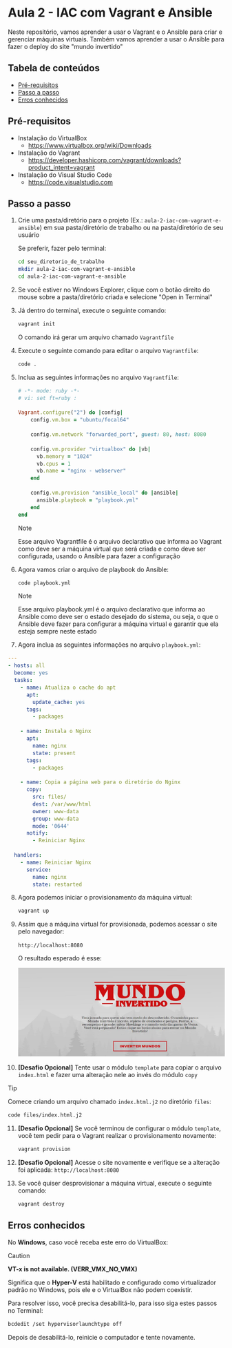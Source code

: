 # Aula 2 - IAC com Vagrant e Ansible

Neste repositório, vamos aprender a usar o Vagrant e o Ansible para criar e gerenciar máquinas virtuais.
Também vamos aprender a usar o Ansible para fazer o deploy do site "mundo invertido"

## Tabela de conteúdos

- [Pré-requisitos](#pré-requisitos)
- [Passo a passo](#passo-a-passo)
- [Erros conhecidos](#erros-conhecidos)

## Pré-requisitos

- Instalação do VirtualBox
    - https://www.virtualbox.org/wiki/Downloads
- Instalação do Vagrant
    - https://developer.hashicorp.com/vagrant/downloads?product_intent=vagrant
- Instalação do Visual Studio Code
    - https://code.visualstudio.com


## Passo a passo 

1. Crie uma pasta/diretório para o projeto (Ex.: `aula-2-iac-com-vagrant-e-ansible`) em sua pasta/diretório de trabalho ou na pasta/diretório de seu usuário

    Se preferir, fazer pelo terminal:
    ```bash
    cd seu_diretorio_de_trabalho
    mkdir aula-2-iac-com-vagrant-e-ansible
    cd aula-2-iac-com-vagrant-e-ansible
    ```

2. Se você estiver no Windows Explorer, clique com o botão direito do mouse sobre a pasta/diretório criada e selecione "Open in Terminal"
3. Já dentro do terminal, execute o seguinte comando:
    ```bash
    vagrant init
    ```
    O comando irá gerar um arquivo chamado `Vagrantfile`
4. Execute o seguinte comando para editar o arquivo `Vagrantfile`:
    ```bash
    code .
    ```
5. Inclua as seguintes informações no arquivo `Vagrantfile`:
    ```ruby
    # -*- mode: ruby -*-
    # vi: set ft=ruby :

    Vagrant.configure("2") do |config|
        config.vm.box = "ubuntu/focal64"
    
        config.vm.network "forwarded_port", guest: 80, host: 8080

        config.vm.provider "virtualbox" do |vb|
          vb.memory = "1024"
          vb.cpus = 1
          vb.name = "nginx - webserver"
        end

        config.vm.provision "ansible_local" do |ansible|
          ansible.playbook = "playbook.yml"
        end
    end
    ```
    > [!NOTE]
    > Esse arquivo Vagrantfile é o arquivo declarativo que informa ao Vagrant como deve ser a máquina virtual que será criada e como deve ser configurada, usando o Ansible para fazer a configuração

6. Agora vamos criar o arquivo de playbook do Ansible:
    
    ```bash
    code playbook.yml
    ```
    > [!NOTE]
    > Esse arquivo playbook.yml é o arquivo declarativo que informa ao Ansible como deve ser o estado desejado do sistema, ou seja, o que o Ansible deve fazer para configurar a máquina virtual e garantir que ela esteja sempre neste estado

7. Agora inclua as seguintes informações no arquivo `playbook.yml`:
    
```yaml
---
- hosts: all
  become: yes
  tasks:
    - name: Atualiza o cache do apt
      apt:
        update_cache: yes
      tags:
        - packages

    - name: Instala o Nginx
      apt:
        name: nginx
        state: present
      tags:
        - packages

    - name: Copia a página web para o diretório do Nginx
      copy:
        src: files/
        dest: /var/www/html
        owner: www-data
        group: www-data
        mode: '0644'
      notify:
        - Reiniciar Nginx

  handlers:
    - name: Reiniciar Nginx
      service:
        name: nginx
        state: restarted
```

8. Agora podemos iniciar o provisionamento da máquina virtual:
    ```bash
    vagrant up
    ```

9. Assim que a máquina virtual for provisionada, podemos acessar o site pelo navegador:
    
    `http://localhost:8080`

    O resultado esperado é esse:

    ![Mundo Invertido](docs/images/mundo_invertido.png)

10. **[Desafio Opcional]** Tente usar o módulo `template` para copiar o arquivo `index.html` e fazer uma alteração nele ao invés do módulo `copy`

> [!TIP]
> Comece criando um arquivo chamado `index.html.j2` no diretório `files`:
>    ```bash
>    code files/index.html.j2
>    ```

11. **[Desafio Opcional]** Se você terminou de configurar o módulo `template`, você tem pedir para o Vagrant realizar o provisionamento novamente:
    ```bash
    vagrant provision
    ```

12. **[Desafio Opcional]** Acesse o site novamente e verifique se a alteração foi aplicada:
    `http://localhost:8080`

13. Se você quiser desprovisionar a máquina virtual, execute o seguinte comando:
    ```bash
    vagrant destroy
    ```

## Erros conhecidos

No **Windows**, caso você receba este erro do VirtualBox:

> [!CAUTION]
> **VT-x is not available. (VERR_VMX_NO_VMX)**

Significa que o **Hyper-V** está habilitado e configurado como virtualizador padrão no Windows, pois ele e o VirtualBox não podem coexistir.

Para resolver isso, você precisa desabilitá-lo, para isso siga estes passos no Terminal:

```bash
bcdedit /set hypervisorlaunchtype off
```

Depois de desabilitá-lo, reinicie o computador e tente novamente.



